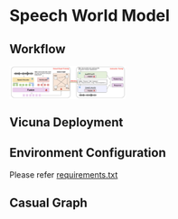 # Speech World Model

## Workflow
<img src="resources/pipeline.png" alt="" style="zoom: 20%; display: block; margin-right: auto; margin-left: 0;" />


## Vicuna Deployment


## Environment Configuration
Please refer [requirements.txt](requirements.txt)


## Casual Graph

